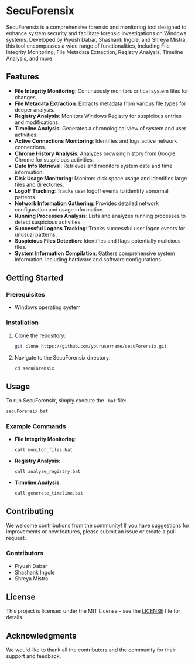 # SecuForensix

SecuForensix is a comprehensive forensic and monitoring tool designed to enhance system security and facilitate forensic investigations on Windows systems. Developed by Piyush Dabar, Shashank Ingole, and Shreya Mistra, this tool encompasses a wide range of functionalities, including File Integrity Monitoring, File Metadata Extraction, Registry Analysis, Timeline Analysis, and more.

## Features

- **File Integrity Monitoring**: Continuously monitors critical system files for changes.
- **File Metadata Extraction**: Extracts metadata from various file types for deeper analysis.
- **Registry Analysis**: Monitors Windows Registry for suspicious entries and modifications.
- **Timeline Analysis**: Generates a chronological view of system and user activities.
- **Active Connections Monitoring**: Identifies and logs active network connections.
- **Chrome History Analysis**: Analyzes browsing history from Google Chrome for suspicious activities.
- **Date Info Retrieval**: Retrieves and monitors system date and time information.
- **Disk Usage Monitoring**: Monitors disk space usage and identifies large files and directories.
- **Logoff Tracking**: Tracks user logoff events to identify abnormal patterns.
- **Network Information Gathering**: Provides detailed network configuration and usage information.
- **Running Processes Analysis**: Lists and analyzes running processes to detect suspicious activities.
- **Successful Logons Tracking**: Tracks successful user logon events for unusual patterns.
- **Suspicious Files Detection**: Identifies and flags potentially malicious files.
- **System Information Compilation**: Gathers comprehensive system information, including hardware and software configurations.

## Getting Started

### Prerequisites

- Windows operating system

### Installation

1. Clone the repository:
   ```bash
   git clone https://github.com/yourusername/secuForensix.git
   ```
2. Navigate to the SecuForensix directory:
   ```bash
   cd secuForensix
   ```

## Usage

To run SecuForensix, simply execute the `.bat` file:
```bash
secuForensix.bat
```

### Example Commands

- **File Integrity Monitoring**:
  ```batch
  call monitor_files.bat
  ```
- **Registry Analysis**:
  ```batch
  call analyze_registry.bat
  ```
- **Timeline Analysis**:
  ```batch
  call generate_timeline.bat
  ```

## Contributing

We welcome contributions from the community! If you have suggestions for improvements or new features, please submit an issue or create a pull request.

### Contributors

- Piyush Dabar
- Shashank Ingole
- Shreya Mistra

## License

This project is licensed under the MIT License - see the [LICENSE](LICENSE) file for details.

## Acknowledgments

We would like to thank all the contributors and the community for their support and feedback.
